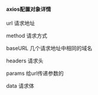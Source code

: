 #### axios配置对象详情

url  请求地址

method 请求方式

baseURL   几个请求地址中相同的域名

headers 请求头

params 给url传递参数的

data 请求体